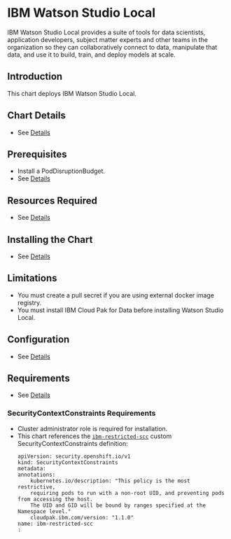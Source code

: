 # IBM Watson Studio Local

IBM Watson Studio Local provides a suite of tools for data scientists, application developers, subject matter experts and other teams in the organization so they can collaboratively connect to data, manipulate that data, and use it to build, train, and deploy models at scale.

## Introduction

This chart deploys IBM Watson Studio Local.

## Chart Details

- See [Details](https://www.ibm.com/support/producthub/icpdata/docs/content/SSQNUZ_current/cpd/overview/overview.html)

## Prerequisites

- Install a PodDisruptionBudget.
- See [Details](https://www.ibm.com/support/producthub/icpdata/docs/content/SSQNUZ_current/cpd/install/install.html)

## Resources Required

- See [Details](https://www.ibm.com/support/producthub/icpdata/docs/content/SSQNUZ_current/cpd/install/install.html)

## Installing the Chart

- See [Details](https://www.ibm.com/support/producthub/icpdata/docs/content/SSQNUZ_current/cpd/svc/services.html)

## Limitations

* You must create a pull secret if you are using external docker image registry.
* You must install IBM Cloud Pak for Data before installing Watson Studio Local.

## Configuration

* See [Details](https://www.ibm.com/support/producthub/icpdata/docs/content/SSQNUZ_current/cpd/install/install.html)

## Requirements

* See [Details](https://www.ibm.com/support/producthub/icpdata/docs/content/SSQNUZ_current/cpd/install/install.html)

### SecurityContextConstraints Requirements

* Cluster administrator role is required for installation.
* This chart references the [`ibm-restricted-scc`](https://ibm.biz/cpkspec-scc) custom SecurityContextConstraints definition:
    ```
    apiVersion: security.openshift.io/v1
    kind: SecurityContextConstraints
    metadata:
    annotations:
        kubernetes.io/description: "This policy is the most restrictive, 
        requiring pods to run with a non-root UID, and preventing pods from accessing the host.
        The UID and GID will be bound by ranges specified at the Namespace level." 
        cloudpak.ibm.com/version: "1.1.0"
    name: ibm-restricted-scc
    :
    ```
    